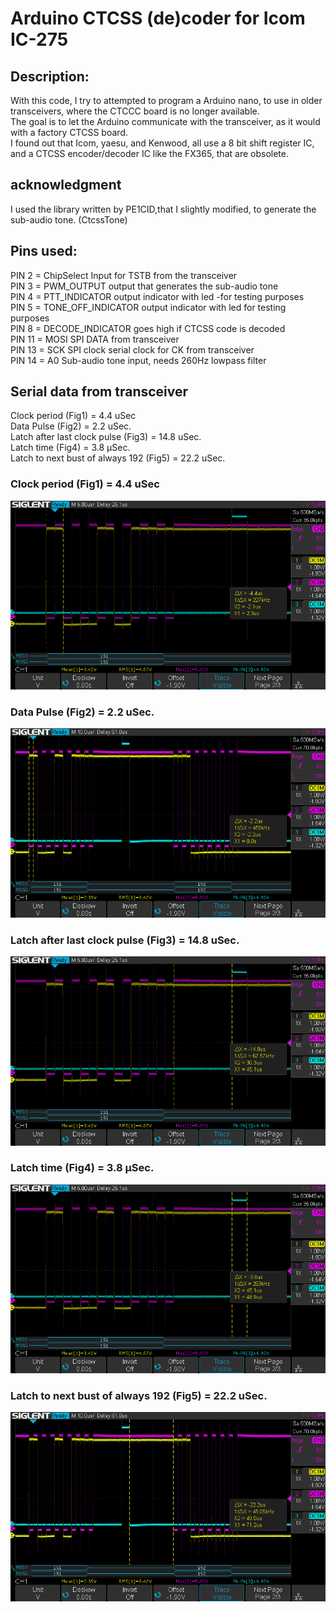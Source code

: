 # Arduino CTCSS (de)coder for Icom IC-275

## Description:
With this code, I try to attempted to program a Arduino nano, to use in older transceivers, where the CTCCC board is no longer available.<br>
The goal is to let the Arduino communicate with the transceiver, as it would with a factory CTCSS board.<br>
I found out that Icom, yaesu, and Kenwood, all use a 8 bit shift register IC, and a CTCSS encoder/decoder IC like the FX365, that are obsolete.</p>
## acknowledgment
I used the library written by PE1CID,that I slightly modified, to generate the sub-audio tone. (CtcssTone)</p>
## Pins used:<br>
PIN 2 = ChipSelect Input for TSTB from the transceiver<br>
PIN 3 = PWM_OUTPUT output that generates the sub-audio tone<br>
PIN 4 = PTT_INDICATOR output indicator with led -for testing purposes<br>
PIN 5 = TONE_OFF_INDICATOR output indicator with led for testing purposes<br>
PIN 8 = DECODE_INDICATOR goes high if CTCSS code is decoded<br>
PIN 11 = MOSI SPI DATA from transceiver<br>
PIN 13 = SCK SPI clock serial clock for CK from transceiver<br>
PIN 14 = A0 Sub-audio tone input, needs 260Hz lowpass filter<p>
## Serial data from transceiver
Clock period (Fig1) = 4.4 uSec<br>
Data Pulse (Fig2) = 2.2 uSec.<br>
Latch after last clock pulse (Fig3) = 14.8 uSec.<br>
Latch time (Fig4) = 3.8 µSec.<br>
Latch to next bust of always 192 (Fig5) = 22.2 uSec.<p>
### Clock period (Fig1) = 4.4 uSec<br>
<img src="pics/CTCSS_Clock_period1.png" alt="Fig1"><p>

### Data Pulse (Fig2) = 2.2 uSec.<br>
<img src="pics/CTCSS_Data_pulse.png" alt="Fig2"><p>

### Latch after last clock pulse (Fig3) = 14.8 uSec.<br>
<img src="pics/CTCSS_Latch_after_last_clock.png" alt="Fig3"><p>

### Latch time (Fig4) = 3.8 µSec.<br>
<img src="pics/CTCSS_latch_time.png" alt="Fig4"><p>

### Latch to next bust of always 192 (Fig5) = 22.2 uSec.<br>
<img src="pics/CTCSS_latch_to_next_burst.png" alt="Fig5"><p>